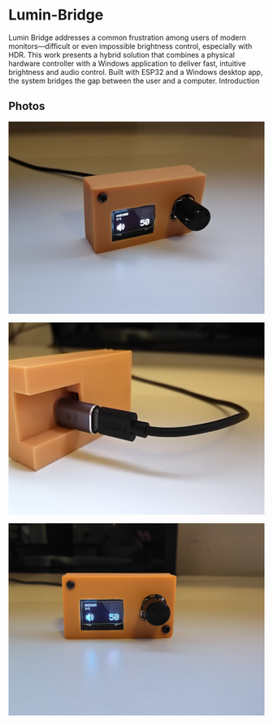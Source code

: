 # Lumin-Bridge

Lumin Bridge addresses a common frustration among users of modern monitors—difficult or even impossible brightness control, especially with HDR. This work presents a hybrid solution that combines a physical hardware controller with a Windows application to deliver fast, intuitive brightness and audio control. Built with ESP32 and a Windows desktop app, the system bridges the gap between the user and a computer. Introduction

## Photos

![Screenshot](pics/IMG_20250526_041845.jpg)

![Screenshot](pics/IMG_20250526_042001.jpg)

![Screenshot](pics/IMG_20250526_042054.jpg)
